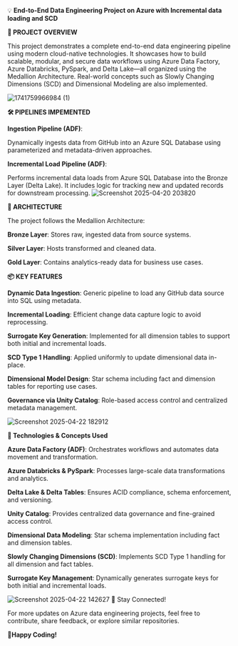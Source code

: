 💡 **End-to-End Data Engineering Project on Azure with Incremental data loading and SCD**

**🚀 PROJECT OVERVIEW**

This project demonstrates a complete end-to-end data engineering pipeline using modern cloud-native technologies. It showcases how to build scalable, modular, and secure data workflows using Azure Data Factory, Azure Databricks, PySpark, and Delta Lake—all organized using the Medallion Architecture. Real-world concepts such as Slowly Changing Dimensions (SCD) and Dimensional Modeling are also implemented.

![1741759966984 (1)](https://github.com/user-attachments/assets/4905df98-2f19-4ee6-83fa-03a348680ce1)



**🛠️ PIPELINES IMPEMENTED**

**Ingestion Pipeline (ADF)**:

Dynamically ingests data from GitHub into an Azure SQL Database using parameterized and metadata-driven approaches.

**Incremental Load Pipeline (ADF)**:

Performs incremental data loads from Azure SQL Database into the Bronze Layer (Delta Lake). It includes logic for tracking new and updated records for downstream processing.
![Screenshot 2025-04-20 203820](https://github.com/user-attachments/assets/1c3f0e87-d7c1-46c4-a02e-8d5f1c9dde85)


**📐 ARCHITECTURE**

The project follows the Medallion Architecture:

**Bronze Layer**: Stores raw, ingested data from source systems.

**Silver Layer**: Hosts transformed and cleaned data.

**Gold Layer**: Contains analytics-ready data for business use cases.

**📦 KEY FEATURES**

**Dynamic Data Ingestion**: Generic pipeline to load any GitHub data source into SQL using metadata.

**Incremental Loading**: Efficient change data capture logic to avoid reprocessing.

**Surrogate Key Generation**: Implemented for all dimension tables to support both initial and incremental loads.

**SCD Type 1 Handling**: Applied uniformly to update dimensional data in-place.

**Dimensional Model Design**: Star schema including fact and dimension tables for reporting use cases.

**Governance via Unity Catalog**: Role-based access control and centralized metadata management.

![Screenshot 2025-04-22 182912](https://github.com/user-attachments/assets/9aa826ac-2694-44b6-90db-86329f0b4755)


**🔧 Technologies & Concepts Used**

**Azure Data Factory (ADF)**: Orchestrates workflows and automates data movement and transformation.

**Azure Databricks & PySpark**: Processes large-scale data transformations and analytics.

**Delta Lake & Delta Tables**: Ensures ACID compliance, schema enforcement, and versioning.

**Unity Catalog**: Provides centralized data governance and fine-grained access control.

**Dimensional Data Modeling**: Star schema implementation including fact and dimension tables.

**Slowly Changing Dimensions (SCD)**: Implements SCD Type 1 handling for all dimension and fact tables.

**Surrogate Key Management**: Dynamically generates surrogate keys for both initial and incremental loads.

![Screenshot 2025-04-22 142627](https://github.com/user-attachments/assets/e52b0aed-599b-462c-a7b4-13313264b191)
📌 Stay Connected!

For more updates on Azure data engineering projects, feel free to contribute, share feedback, or explore similar repositories.

🚀**Happy Coding!**
